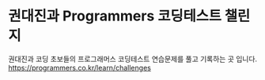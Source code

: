 권대진과 Programmers 코딩테스트 챌린지
======================

권대진과 코딩 초보들의 프로그래머스 코딩테스트 연습문제를 풀고 기록하는 곳 입니다.
https://programmers.co.kr/learn/challenges